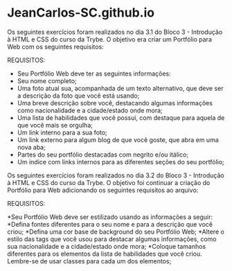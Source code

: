 # JeanCarlos-SC.github.io
Os seguintes exercícios foram realizados no dia 3.1 do Bloco 3 - Introdução à HTML e CSS do curso da Trybe.
O objetivo era criar um Portfólio para Web com os seguintes requisitos:

REQUISITOS:

* Seu Portfólio Web deve ter as seguintes informações:
* Seu nome completo;
* Uma foto atual sua, acompanhada de um texto alternativo, que deve ser a descrição da foto que você está usando;
* Uma breve descrição sobre você, destacando algumas informações como nacionalidade e a cidade/estado onde mora;
* Uma lista de habilidades que você possui, com destaque para aquela de que você mais se orgulha;
* Um link interno para a sua foto;
* Um link externo para algum blog de que você goste, que abra em uma nova aba;
* Partes do seu portfólio destacadas com negrito e/ou itálico;
* Um índice com links internos para as diferentes seções do seu portfólio;

Os seguintes exercícios foram realizados no dia 3.2 do Bloco 3 - Introdução à HTML e CSS do curso da Trybe.
O objetivo foi continuar a criação do Portfólio para Web adicionando os seguintes requisitos ao arquivo:

REQUISITOS:

*Seu Portfólio Web deve ser estilizado usando as informações a seguir:
*Defina fontes diferentes para o seu nome e para a descrição que você criou;
*Defina uma cor base de background do seu Portfólio Web;
*Altere o estilo das tags que você usou para destacar algumas informações, como sua nacionalidade e a cidade/estado onde mora;
*Coloque tamanhos diferentes para os elementos da lista de habilidades que você criou. Lembre-se de usar classes para cada um dos elementos;
